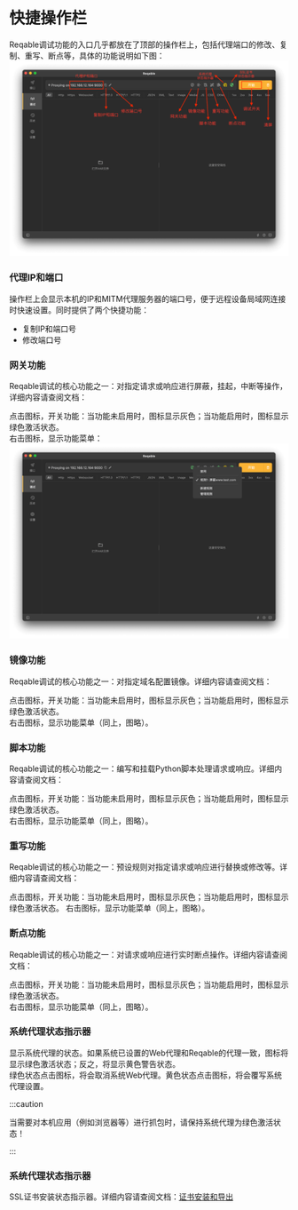 # 快捷操作栏

Reqable调试功能的入口几乎都放在了顶部的操作栏上，包括代理端口的修改、复制、重写、断点等，具体的功能说明如下图：
![](arts/quickbar.png)

### 代理IP和端口

操作栏上会显示本机的IP和MITM代理服务器的端口号，便于远程设备局域网连接时快速设置。同时提供了两个快捷功能：
- 复制IP和端口号
- 修改端口号

### 网关功能

Reqable调试的核心功能之一：对指定请求或响应进行屏蔽，挂起，中断等操作，详细内容请查阅文档：

点击图标，开关功能：当功能未启用时，图标显示灰色；当功能启用时，图标显示绿色激活状态。  
右击图标，显示功能菜单：
![](arts/quickbar_menu.png)


### 镜像功能

Reqable调试的核心功能之一：对指定域名配置镜像。详细内容请查阅文档：

点击图标，开关功能：当功能未启用时，图标显示灰色；当功能启用时，图标显示绿色激活状态。  
右击图标，显示功能菜单（同上，图略）。

### 脚本功能

Reqable调试的核心功能之一：编写和挂载Python脚本处理请求或响应。详细内容请查阅文档：

点击图标，开关功能：当功能未启用时，图标显示灰色；当功能启用时，图标显示绿色激活状态。  
右击图标，显示功能菜单（同上，图略）。

### 重写功能

Reqable调试的核心功能之一：预设规则对指定请求或响应进行替换或修改等。详细内容请查阅文档：

点击图标，开关功能：当功能未启用时，图标显示灰色；当功能启用时，图标显示绿色激活状态。
右击图标，显示功能菜单（同上，图略）。

### 断点功能

Reqable调试的核心功能之一：对请求或响应进行实时断点操作。详细内容请查阅文档：

点击图标，开关功能：当功能未启用时，图标显示灰色；当功能启用时，图标显示绿色激活状态。  
右击图标，显示功能菜单（同上，图略）。

### 系统代理状态指示器

显示系统代理的状态。如果系统已设置的Web代理和Reqable的代理一致，图标将显示绿色激活状态；反之，将显示黄色警告状态。  
绿色状态点击图标，将会取消系统Web代理。黄色状态点击图标，将会覆写系统代理设置。

:::caution

当需要对本机应用（例如浏览器等）进行抓包时，请保持系统代理为绿色激活状态！

:::

### 系统代理状态指示器

SSL证书安装状态指示器。详细内容请查阅文档：[证书安装和导出](/docs/capture/cert)